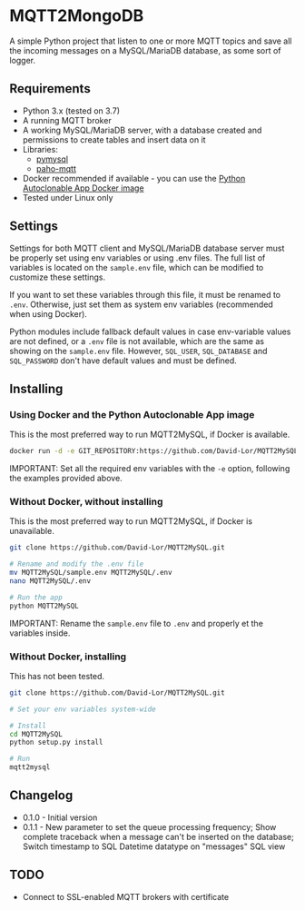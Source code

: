 # MQTT2MongoDB

A simple Python project that listen to one or more MQTT topics and save all the incoming messages on a MySQL/MariaDB database, as some sort of logger.

## Requirements

- Python 3.x (tested on 3.7)
- A running MQTT broker
- A working MySQL/MariaDB server, with a database created and permissions to create tables and insert data on it
- Libraries:
    * [pymysql](https://github.com/PyMySQL/PyMySQL)
    * [paho-mqtt](https://pypi.org/project/paho-mqtt)
- Docker recommended if available - you can use the [Python Autoclonable App Docker image](https://hub.docker.com/r/davidlor/python-autoclonable-app)
- Tested under Linux only

## Settings

Settings for both MQTT client and MySQL/MariaDB database server must be properly set using env variables or using .env files.
The full list of variables is located on the `sample.env` file, which can be modified to customize these settings.

If you want to set these variables through this file, it must be renamed to `.env`.
Otherwise, just set them as system env variables (recommended when using Docker).

Python modules include fallback default values in case env-variable values are not defined, or a `.env` file is not available, which are the same as showing on the `sample.env` file.
However, `SQL_USER`, `SQL_DATABASE` and `SQL_PASSWORD` don't have default values and must be defined.

## Installing

### Using Docker and the Python Autoclonable App image

This is the most preferred way to run MQTT2MySQL, if Docker is available.

```bash
docker run -d -e GIT_REPOSITORY:https://github.com/David-Lor/MQTT2MySQL.git -e SQL_USER:root -e SQL_PASS:1234 -e SQL_DATABASE:mqtt --name mqtt2mysql davidlor/python-autoclonable-app
```
IMPORTANT: Set all the required env variables with the `-e` option, following the examples provided above.

### Without Docker, without installing

This is the most preferred way to run MQTT2MySQL, if Docker is unavailable.

```bash
git clone https://github.com/David-Lor/MQTT2MySQL.git

# Rename and modify the .env file
mv MQTT2MySQL/sample.env MQTT2MySQL/.env
nano MQTT2MySQL/.env

# Run the app
python MQTT2MySQL
```
IMPORTANT: Rename the `sample.env` file to `.env` and properly et the variables inside.

### Without Docker, installing

This has not been tested.

```bash
git clone https://github.com/David-Lor/MQTT2MySQL.git

# Set your env variables system-wide

# Install
cd MQTT2MySQL
python setup.py install

# Run
mqtt2mysql
```

## Changelog

- 0.1.0 - Initial version
- 0.1.1 - New parameter to set the queue processing frequency; Show complete traceback when a message can't be inserted on the database; Switch timestamp to SQL Datetime datatype on "messages" SQL view

## TODO

- Connect to SSL-enabled MQTT brokers with certificate
